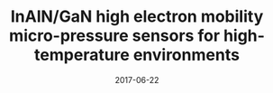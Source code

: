 ---
title: "InAlN/GaN high electron mobility micro-pressure sensors for high-temperature environments"
collection: publications
permalink: /publication/2017-06-22-Pressure_1
date: 2017-06-22
venue: 'Sensors and Actuators A: Physical'
paperurl: 'https://doi.org/10.1016/j.sna.2017.06.009'
citation: 'Chapin, C. A., Miller, R. A., Chen, R., Dowling, K. M., and Senesky, D.G., “InAlN/GaN high electron mobility micro-pressure sensors for high-temperature environments,” Sensors and Actuators A: Physical, Vol. 263, pp. 216–223, 2017.'
link: 'https://doi.org/10.1016/j.sna.2017.06.009'
category: 'Pressure'

---